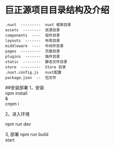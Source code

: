 # 巨正源项目目录结构及介绍
````
.nuxt  ---------  nuxt 框架目录
assets  --------  资源目录
components  ----  组件目录
layouts  -------  布局目录
middleware  ----  中间件目录
pages  ---------  页面目录
plugins  -------  插件目录
static  --------  静态文件目录
store  ---------  Store 目录
.nuxt.config.js   nuxt配置
package.json  --  包文件
````


##安装部署
1，安装  
npm install  
&   
cnpm i

2，进入环境

npm run dev

3, 部署
npm run build  
start



